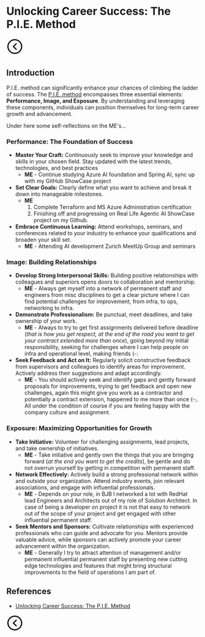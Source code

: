 # Unlocking Career Success: The P.I.E. Method
[<img src="../images/back.png">](../README.md)

## Introduction
P.I.E. method can significantly enhance your chances of climbing the ladder of success. The [P.I.E. method](https://www.mondofrank.com/pie/) encompasses three essential elements: **Performance, Image, and Exposure**. By understanding and leveraging these components, individuals can position themselves for long-term career growth and advancement.

Under here some self-reflections on the ME's...
### Performance: The Foundation of Success 
- **Master Your Craft:** Continuously seek to improve your knowledge and skills in your chosen field. Stay updated with the latest trends, technologies, and best practices
  - **ME** - Continue studying Azure AI foundation and Spring AI, sync up with my GitHub ShowCase project 
- **Set Clear Goals:** Clearly define what you want to achieve and break it down into manageable milestones.
  - **ME**
    1. Complete Terraform and MS Azure Administration certification
    2. Finishing off and progressing on Real Life Agentic AI ShowCase project on my Github.
- **Embrace Continuous Learning:** Attend workshops, seminars, and conferences related to your industry to enhance your qualifications and broaden your skill set. 
  - **ME** - Attending AI development Zurich MeetUp Group and seminars

### Image: Building Relationships
- **Develop Strong Interpersonal Skills:** Building positive relationships with colleagues and superiors opens doors to collaboration and mentorship.
  - **ME** - Always get myself into a network of permanent staff and engineers from misc disciplines to get a clear picture where I can find potential challenges for improvement, from infra, to ops, networking to infra.
- **Demonstrate Professionalism:** Be punctual, meet deadlines, and take ownership of your work.
  - **ME** - Always to try to get first assignments delivered before deadline (*that is how you get respect, at the end of the road you want to get your contract extended more than once*), going beyond my initial responsibility, seeking for challenges where I can help people on infra and operational level, making friends (-:
- **Seek Feedback and Act on It:** Regularly solicit constructive feedback from supervisors and colleagues to identify areas for improvement. Actively address their suggestions and adapt accordingly.
  - **ME** - You should actively seek and identify gaps and gently forward proposals for improvements, trying to get feedback and open new challenges, again this might give you work as a contractor and potentially a contract extension, happened to me more than once (-;. All under the condition of course if you are feeling happy with the company culture and assignment.  

### Exposure: Maximizing Opportunities for Growth
- **Take Initiative:** Volunteer for challenging assignments, lead projects, and take ownership of initiatives.
  - **ME** - Take initiative and gently own the things that you are bringing forward (*at the end you want to get the credits*), be gentle and do not overrun yourself by getting in competition with permanent staff. 
- **Network Effectively:** Actively build a strong professional network within and outside your organization. Attend industry events, join relevant associations, and engage with influential professionals.
  - **ME** - Depends on your role, in BJB I networked a lot with RedHat lead Engineers and Architects out of my role of Solution Architect. In case of being a developer on project it is not that easy to network out of the scope of your project and get engaged with other influential permanent staff. 
- **Seek Mentors and Sponsors:** Cultivate relationships with experienced professionals who can guide and advocate for you. Mentors provide valuable advice, while sponsors can actively promote your career advancement within the organization.
  - **ME** - Generally I try to attract attention of management and/or permanent influential permanent staff by presenting new cutting edge technologies and features that might bring structural improvements to the field of operations I am part of. 



## References
- [Unlocking Career Success: The P.I.E. Method](https://clearmonttech.com/unlocking-career-success-the-p-i-e-method/)

[<img src="../images/back.png">](../README.md)
